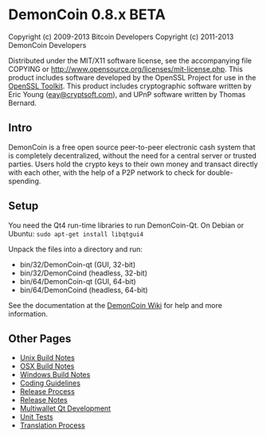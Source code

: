 DemonCoin 0.8.x BETA
====================

Copyright (c) 2009-2013 Bitcoin Developers
Copyright (c) 2011-2013 DemonCoin Developers

Distributed under the MIT/X11 software license, see the accompanying
file COPYING or http://www.opensource.org/licenses/mit-license.php.
This product includes software developed by the OpenSSL Project for use in the [OpenSSL Toolkit](http://www.openssl.org/). This product includes
cryptographic software written by Eric Young ([eay@cryptsoft.com](mailto:eay@cryptsoft.com)), and UPnP software written by Thomas Bernard.


Intro
---------------------
DemonCoin is a free open source peer-to-peer electronic cash system that is
completely decentralized, without the need for a central server or trusted
parties.  Users hold the crypto keys to their own money and transact directly
with each other, with the help of a P2P network to check for double-spending.


Setup
---------------------
You need the Qt4 run-time libraries to run DemonCoin-Qt. On Debian or Ubuntu:
	`sudo apt-get install libqtgui4`

Unpack the files into a directory and run:

- bin/32/DemonCoin-qt (GUI, 32-bit)
- bin/32/DemonCoind (headless, 32-bit)
- bin/64/DemonCoin-qt (GUI, 64-bit)
- bin/64/DemonCoind (headless, 64-bit)

See the documentation at the [DemonCoin Wiki](http://DemonCoin.info)
for help and more information.


Other Pages
---------------------
- [Unix Build Notes](build-unix.md)
- [OSX Build Notes](build-osx.md)
- [Windows Build Notes](build-msw.md)
- [Coding Guidelines](coding.md)
- [Release Process](release-process.md)
- [Release Notes](release-notes.md)
- [Multiwallet Qt Development](multiwallet-qt.md)
- [Unit Tests](unit-tests.md)
- [Translation Process](translation_process.md)
